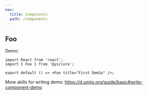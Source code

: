 ```yaml
---
nav:
  title: Components
  path: /components
---
```


## Foo

Demo:

```tsx
import React from 'react';
import { Foo } from '@ys/core';

export default () => <Foo title="First Dem1o" />;
```

More skills for writing demo: https://d.umijs.org/guide/basic#write-component-demo
